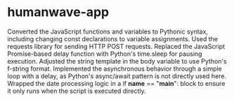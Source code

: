 # humanwave-app

Converted the JavaScript functions and variables to Pythonic syntax, including changing const declarations to variable assignments.
Used the requests library for sending HTTP POST requests.
Replaced the JavaScript Promise-based delay function with Python's time.sleep for pausing execution.
Adjusted the string template in the body variable to use Python's f-string format.
Implemented the asynchronous behavior through a simple loop with a delay, as Python's async/await pattern is not directly used here.
Wrapped the date processing logic in a if __name__ == "__main__": block to ensure it only runs when the script is executed directly.
